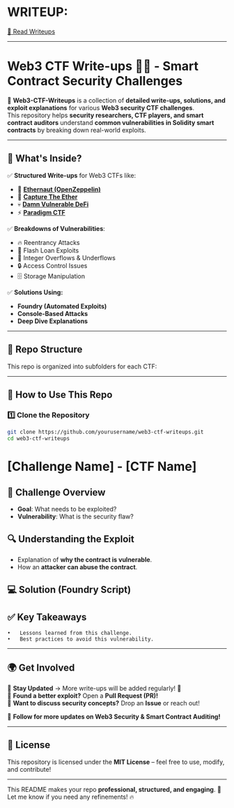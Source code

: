 # WRITEUP:
[📄 Read Writeups](./writeups.md)

---


# **Web3 CTF Write-ups 🏴‍☠️ - Smart Contract Security Challenges**

📌 **Web3-CTF-Writeups** is a collection of **detailed write-ups, solutions, and exploit explanations** for various **Web3 security CTF challenges**.  
This repository helps **security researchers, CTF players, and smart contract auditors** understand **common vulnerabilities in Solidity smart contracts** by breaking down real-world exploits.

---

## **📌 What's Inside?**
✅ **Structured Write-ups** for Web3 CTFs like:  
- 🏴 **[Ethernaut (OpenZeppelin)](https://ethernaut.openzeppelin.com/)**  
- 🎯 **[Capture The Ether](https://capturetheether.com/)**  
- 💀 **[Damn Vulnerable DeFi](https://www.damnvulnerabledefi.xyz/)**  
- ⚡ **[Paradigm CTF](https://ctf.paradigm.xyz/)**  

✅ **Breakdowns of Vulnerabilities**:  
- 🔥 Reentrancy Attacks  
- 🏦 Flash Loan Exploits  
- 🔢 Integer Overflows & Underflows  
- 🔒 Access Control Issues  
- 🗄️ Storage Manipulation  

✅ **Solutions Using:**  
- **Foundry (Automated Exploits)**  
- **Console-Based Attacks**  
- **Deep Dive Explanations**  

---

## **📂 Repo Structure**
This repo is organized into subfolders for each CTF:

---

## **🚀 How to Use This Repo**
### **1️⃣ Clone the Repository**
```bash
git clone https://github.com/yourusername/web3-ctf-writeups.git
cd web3-ctf-writeups
```

# **[Challenge Name] - [CTF Name]**

## **📌 Challenge Overview**
- **Goal**: What needs to be exploited?
- **Vulnerability**: What is the security flaw?

## **🔍 Understanding the Exploit**
- Explanation of **why the contract is vulnerable**.
- How an **attacker can abuse the contract**.

## **💻 Solution (Foundry Script)**


## ✅ Key Takeaways

	•	Lessons learned from this challenge.
	•	Best practices to avoid this vulnerability.

---

## **🌍 Get Involved**
🔹 **Stay Updated** → More write-ups will be added regularly! 🚀  
🔹 **Found a better exploit?** Open a **Pull Request (PR)!**  
🔹 **Want to discuss security concepts?** Drop an **Issue** or reach out!  

📢 **Follow for more updates on Web3 Security & Smart Contract Auditing!**  

---

## **📜 License**
This repository is licensed under the **MIT License** – feel free to use, modify, and contribute!  

---

This README makes your repo **professional, structured, and engaging**. 🚀 Let me know if you need any refinements! 🔥  
